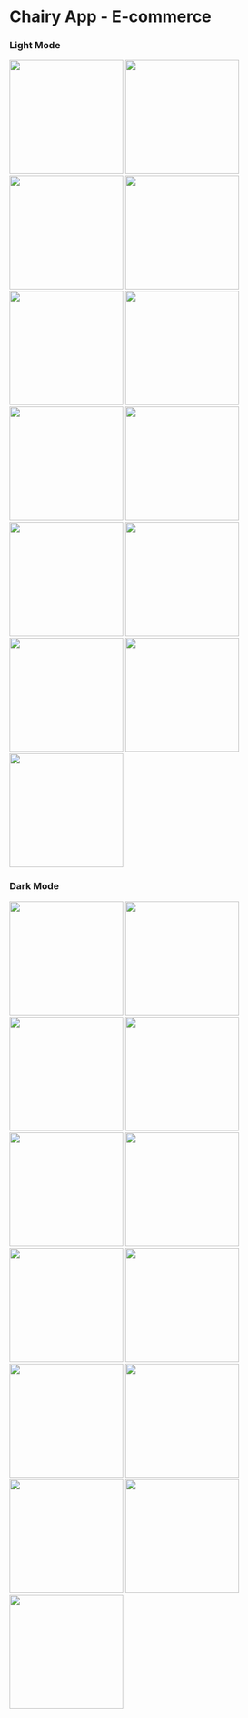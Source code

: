 # Chairy App - E-commerce

### Light Mode

<img src="https://github.com/user-attachments/assets/d23d080f-a451-4ed1-85e6-f3b64483dab3" width="200"/>
<img src="https://github.com/user-attachments/assets/169199cd-e1e9-4dec-a69d-b75a5435648e" width="200"/>
<img src="https://github.com/user-attachments/assets/a0dab9f4-bf88-4f19-84ae-618df57da6d1" width="200"/>
<img src="https://github.com/user-attachments/assets/b12b6bea-fc52-462d-8c78-34fd877712c1" width="200"/>
<img src="https://github.com/user-attachments/assets/49372c8e-0bcb-4dc2-865f-9e2e0795b230" width="200"/>
<img src="https://github.com/user-attachments/assets/00983a96-8175-4c06-bb9d-9201622b7858" width="200"/>
<img src="https://github.com/user-attachments/assets/11481986-8b3f-42a3-aa1e-341742df09c0" width="200"/>
<img src="https://github.com/user-attachments/assets/81358023-1a5d-4c20-a61d-db93ccecbd3b" width="200"/>
<img src="https://github.com/user-attachments/assets/97601695-1820-4ad8-85ab-e7c17c3304ea" width="200"/>
<img src="https://github.com/user-attachments/assets/3fbea74c-12ba-475b-8b0a-d090513f4ff9" width="200"/>
<img src="https://github.com/user-attachments/assets/da7ce40e-92dc-488a-ad8e-6caa4155309b" width="200"/>
<img src="https://github.com/user-attachments/assets/dcd62e2d-d03e-4c02-95f6-a89e778bfa59" width="200"/>
<img src="https://github.com/user-attachments/assets/282df3a3-0437-4e87-ad5c-afffe1db8adb" width="200"/>

### Dark Mode

<img src="https://github.com/user-attachments/assets/e18c846d-acfc-4f85-89e6-10733c568086" width="200"/>
<img src="https://github.com/user-attachments/assets/c6b0c879-559f-4f48-bc7c-dae597004f41" width="200"/>
<img src="https://github.com/user-attachments/assets/47a598af-ff3c-4d10-9669-5d557e50bbcc" width="200"/>
<img src="https://github.com/user-attachments/assets/80aa4250-633c-4c74-b37c-31ea6fb16de2" width="200"/>
<img src="https://github.com/user-attachments/assets/f60a2d53-1388-4296-a980-097562642e92" width="200"/>
<img src="https://github.com/user-attachments/assets/98efba41-4025-4f41-b11f-040559683e4b" width="200"/>
<img src="https://github.com/user-attachments/assets/0bf31830-5a93-48ed-8914-b7c94a17c254" width="200"/>
<img src="https://github.com/user-attachments/assets/e3f2cd49-5099-4724-9bdf-ce7cbd0b821e" width="200"/>
<img src="https://github.com/user-attachments/assets/a5b507d1-fed5-479e-b69d-12931635ce73" width="200"/>
<img src="https://github.com/user-attachments/assets/0e8472bb-b546-4445-af0c-fb06e4343e39" width="200"/>
<img src="https://github.com/user-attachments/assets/0dbf774c-4b59-4da5-8546-723ca6ac183d" width="200"/>
<img src="https://github.com/user-attachments/assets/b0ae49f5-afcf-456e-bfe7-7f9375cab0a6" width="200"/>
<img src="https://github.com/user-attachments/assets/b223aedb-ca07-4cbd-88da-5ef67acccf73" width="200"/>
